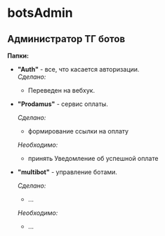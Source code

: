 # botsAdmin
## Администратор ТГ ботов

**Папки:**  
- **"Auth"** - все, что касается авторизации.  
    _Сделано:_
  - Переведен на вебхук.
  

- **"Prodamus"** - сервис оплаты.  

  _Сделано:_  
  - формирование ссылки на оплату  
  
  _Необходимо:_
   - принять Уведомление об успешной оплате


- **"multibot"** - управление ботами.  

  _Сделано:_  
  - ...  
  
  _Необходимо:_
   - ...



